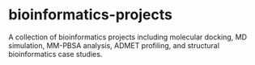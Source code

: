 # bioinformatics-projects
A collection of bioinformatics projects including molecular docking, MD simulation, MM-PBSA analysis, ADMET profiling, and structural bioinformatics case studies.
